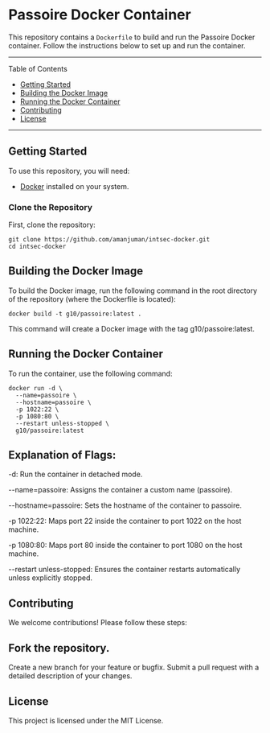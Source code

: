 # Passoire Docker Container

This repository contains a `Dockerfile` to build and run the Passoire Docker container. Follow the instructions below to set up and run the container.

---

 Table of Contents
- [Getting Started](#getting-started)
- [Building the Docker Image](#building-the-docker-image)
- [Running the Docker Container](#running-the-docker-container)
- [Contributing](#contributing)
- [License](#license)

---

## Getting Started

To use this repository, you will need:
- [Docker](https://www.docker.com/get-started) installed on your system.

### Clone the Repository
First, clone the repository:
```
git clone https://github.com/amanjuman/intsec-docker.git
cd intsec-docker
```

## Building the Docker Image
To build the Docker image, run the following command in the root directory of the repository (where the Dockerfile is located):

```
docker build -t g10/passoire:latest .
```
This command will create a Docker image with the tag g10/passoire:latest.

## Running the Docker Container
To run the container, use the following command:
```
docker run -d \
  --name=passoire \
  --hostname=passoire \
  -p 1022:22 \
  -p 1080:80 \
  --restart unless-stopped \
  g10/passoire:latest
```

## Explanation of Flags:
-d: Run the container in detached mode.

--name=passoire: Assigns the container a custom name (passoire).

--hostname=passoire: Sets the hostname of the container to passoire.

-p 1022:22: Maps port 22 inside the container to port 1022 on the host machine.

-p 1080:80: Maps port 80 inside the container to port 1080 on the host machine.

--restart unless-stopped: Ensures the container restarts automatically unless explicitly stopped.

## Contributing
We welcome contributions! Please follow these steps:

## Fork the repository.
Create a new branch for your feature or bugfix.
Submit a pull request with a detailed description of your changes.

## License
This project is licensed under the MIT License.
